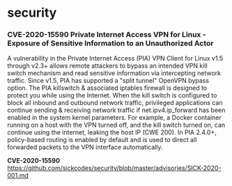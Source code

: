 # security

### CVE-2020-15590 Private Internet Access VPN for Linux - Exposure of Sensitive Information to an Unauthorized Actor
A vulnerability in the Private Internet Access (PIA) VPN Client for Linux v1.5 through v2.3+ allows remote attackers to bypass an intended VPN kill switch mechanism and read sensitive information via intercepting network traffic. Since v1.5, PIA has supported a "split tunnel" OpenVPN bypass option. The PIA killswitch & associated iptables firewall is designed to protect you while using the Internet. When the kill switch is configured to block all inbound and outbound network traffic, privileged applications can continue sending & receiving network traffic if net.ipv4.ip_forward has been enabled in the system kernel parameters. For example, a Docker container running on a host with the VPN turned off, and the kill switch turned on, can continue using the internet, leaking the host IP (CWE 200). In PIA 2.4.0+, policy-based routing is enabled by default and is used to direct all forwarded packets to the VPN interface automatically.

**CVE-2020-15590** https://github.com/sickcodes/security/blob/master/advisories/SICK-2020-001.md


